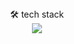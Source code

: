 <header>
</header>


<div align= "center">
 🛠️ tech stack
  <div>
    <img src="https://img.shields.io/badge/react-20232a.svg?style=for-the-badge&logo=react&logoColor=61DAFB" />
  </div>
</div>
